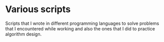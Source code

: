 Various scripts
===========

Scripts that I wrote in different programming languages to solve problems that I encountered while working and also the ones that I did to practice algorithm design.
